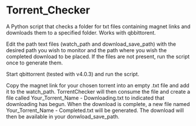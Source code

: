# Torrent_Checker
A Python script that checks a folder for txt files containing magnet links and downloads them to a specified folder. Works with qbbittorent.

Edit the path text files (watch_path and download_save_path) with the desired path you wish to monitor and the path where you wish the 
completed download to be placed. If the files are not present, run the script once to generate them. 

Start qbittorrent (tested with v4.0.3) and run the script.

Copy the magnet link for your chosen torrent into an empty .txt file and add it to the watch_path. TorrentChecker will then consume the
file and create a file called Your_Torrent_Name - Downloading.txt to indicated that downloading has begun. When the download is complete,
a new file named Your_Torrent_Name - Completed.txt will be generated. The download will then be available in your donwload_save_path.
